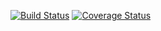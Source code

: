 [![Build Status](https://travis-ci.org/212data/cronit-repository.svg?branch=master)](https://travis-ci.org/212data/cronit-repository)
[![Coverage Status](https://coveralls.io/repos/github/yildirimadiguzel/cronit-repository/badge.svg?branch=master)](https://coveralls.io/github/yildirimadiguzel/cronit-repository?branch=master)